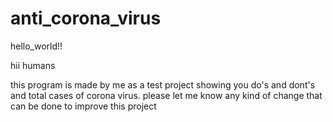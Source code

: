 # anti_corona_virus

hello_world!!

hii humans

this program is made by me as a test project
showing you do's and dont's and total cases of corona virus.
please let me know any kind of change that can be done to improve this project

